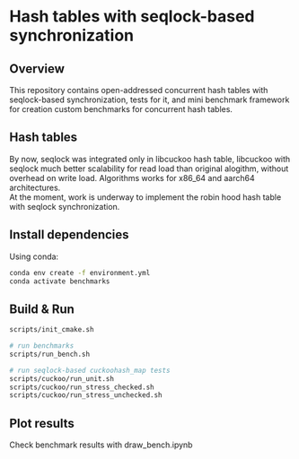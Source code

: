 Hash tables with seqlock-based synchronization
=========
## Overview
This repository contains open-addressed concurrent hash tables with seqlock-based synchronization, tests for it, and mini benchmark framework for creation custom benchmarks for concurrent hash tables.

## Hash tables
By now, seqlock was integrated only in libcuckoo hash table, libcuckoo with seqlock much better scalability 
for read load than original alogithm, without overhead on write load. Algorithms works for x86_64 and aarch64 architectures.\
At the moment, work is underway to implement the robin hood hash table with seqlock synchronization.

## Install dependencies
Using conda:
```bash
conda env create -f environment.yml
conda activate benchmarks
```
## Build & Run
```bash
scripts/init_cmake.sh

# run benchmarks
scripts/run_bench.sh

# run seqlock-based cuckoohash_map tests
scripts/cuckoo/run_unit.sh
scripts/cuckoo/run_stress_checked.sh
scripts/cuckoo/run_stress_unchecked.sh
```

## Plot results
Check benchmark results with draw_bench.ipynb
